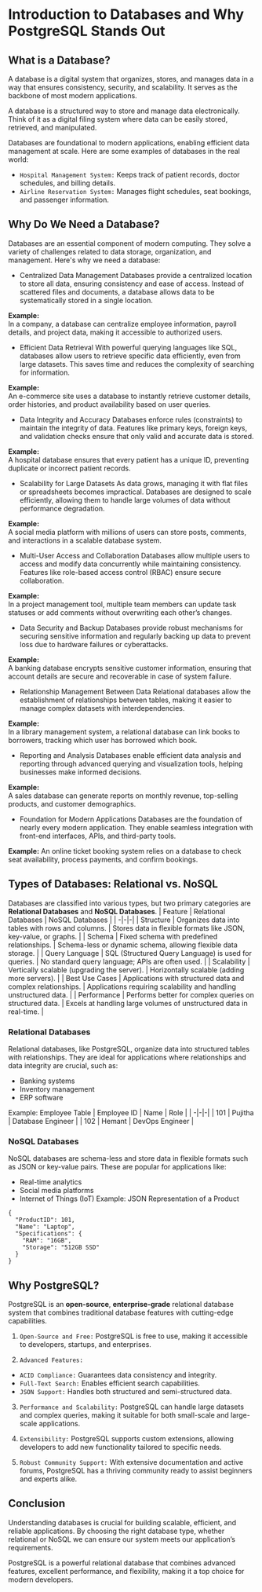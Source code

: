 # Introduction to Databases and Why PostgreSQL Stands Out

## What is a Database?
A database is a digital system that organizes, stores, and manages data in a way that ensures consistency, security, and scalability. It serves as the backbone of most modern applications.

A database is a structured way to store and manage data electronically. Think of it as a digital filing system where data can be easily stored, retrieved, and manipulated.

Databases are foundational to modern applications, enabling efficient data management at scale. Here are some examples of databases in the real world:
* `Hospital Management System:` Keeps track of patient records, doctor schedules, and billing details.
* `Airline Reservation System:` Manages flight schedules, seat bookings, and passenger information.

## Why Do We Need a Database?
Databases are an essential component of modern computing. They solve a variety of challenges related to data storage, organization, and management. Here's why we need a database:

* Centralized Data Management
Databases provide a centralized location to store all data, ensuring consistency and ease of access. Instead of scattered files and documents, a database allows data to be systematically stored in a single location.

**Example:**  
In a company, a database can centralize employee information, payroll details, and project data, making it accessible to authorized users.

* Efficient Data Retrieval
With powerful querying languages like SQL, databases allow users to retrieve specific data efficiently, even from large datasets. This saves time and reduces the complexity of searching for information.


**Example:**  
An e-commerce site uses a database to instantly retrieve customer details, order histories, and product availability based on user queries.

* Data Integrity and Accuracy
Databases enforce rules (constraints) to maintain the integrity of data. Features like primary keys, foreign keys, and validation checks ensure that only valid and accurate data is stored.

**Example:**  
A hospital database ensures that every patient has a unique ID, preventing duplicate or incorrect patient records.

* Scalability for Large Datasets
As data grows, managing it with flat files or spreadsheets becomes impractical. Databases are designed to scale efficiently, allowing them to handle large volumes of data without performance degradation.

**Example:**  
A social media platform with millions of users can store posts, comments, and interactions in a scalable database system.

* Multi-User Access and Collaboration
Databases allow multiple users to access and modify data concurrently while maintaining consistency. Features like role-based access control (RBAC) ensure secure collaboration.

**Example:**  
In a project management tool, multiple team members can update task statuses or add comments without overwriting each other’s changes.

* Data Security and Backup
Databases provide robust mechanisms for securing sensitive information and regularly backing up data to prevent loss due to hardware failures or cyberattacks.

**Example:**  
A banking database encrypts sensitive customer information, ensuring that account details are secure and recoverable in case of system failure.

* Relationship Management Between Data
Relational databases allow the establishment of relationships between tables, making it easier to manage complex datasets with interdependencies.

**Example:**  
In a library management system, a relational database can link books to borrowers, tracking which user has borrowed which book.

* Reporting and Analysis
Databases enable efficient data analysis and reporting through advanced querying and visualization tools, helping businesses make informed decisions.

**Example:**  
A sales database can generate reports on monthly revenue, top-selling products, and customer demographics.

* Foundation for Modern Applications
Databases are the foundation of nearly every modern application. They enable seamless integration with front-end interfaces, APIs, and third-party tools.

**Example:**
An online ticket booking system relies on a database to check seat availability, process payments, and confirm bookings.


## Types of Databases: Relational vs. NoSQL
Databases are classified into various types, but two primary categories are **Relational Databases** and **NoSQL Databases**.
| Feature | Relational Databases | NoSQL Databases |
| -|-|-|
|    Structure     |  Organizes data into tables with rows and columns. |  Stores data in flexible formats like JSON, key-value, or graphs.  |
|    Schema     |  Fixed schema with predefined relationships.  |  Schema-less or dynamic schema, allowing flexible data storage.  |
|    Query Language    |  SQL (Structured Query Language) is used for queries.  |  No standard query language; APIs are often used.  |
|    Scalability      |  Vertically scalable (upgrading the server).  |  Horizontally scalable (adding more servers).  |
|    Best Use Cases     |  Applications with structured data and complex relationships.  |  Applications requiring scalability and handling unstructured data.  |
|    Performance    |  Performs better for complex queries on structured data.  |  Excels at handling large volumes of unstructured data in real-time.  |

### Relational Databases
Relational databases, like PostgreSQL, organize data into structured tables with relationships. They are ideal for applications where relationships and data integrity are crucial, such as:
* Banking systems
* Inventory management
* ERP software

Example: Employee Table
| Employee ID | Name | Role |
| -|-|-|
|    101     |  Pujitha |  Database Engineer  |
|    102     |  Hemant |  DevOps Engineer  |

### NoSQL Databases
NoSQL databases are schema-less and store data in flexible formats such as JSON or key-value pairs. These are popular for applications like:
* Real-time analytics
* Social media platforms
* Internet of Things (IoT)
Example: JSON Representation of a Product
```
{  
  "ProductID": 101,  
  "Name": "Laptop",  
  "Specifications": {  
    "RAM": "16GB",  
    "Storage": "512GB SSD"  
  }  
}
```

## Why PostgreSQL?
PostgreSQL is an **open-source**, **enterprise-grade** relational database system that combines traditional database features with cutting-edge capabilities.

1. `Open-Source and Free:` PostgreSQL is free to use, making it accessible to developers, startups, and enterprises.

2. `Advanced Features:`
* `ACID Compliance:` Guarantees data consistency and integrity.
* `Full-Text Search:` Enables efficient search capabilities.
* `JSON Support:` Handles both structured and semi-structured data.

3. `Performance and Scalability:` PostgreSQL can handle large datasets and complex queries, making it suitable for both small-scale and large-scale applications.

4. `Extensibility:` PostgreSQL supports custom extensions, allowing developers to add new functionality tailored to specific needs.

5. `Robust Community Support:` With extensive documentation and active forums, PostgreSQL has a thriving community ready to assist beginners and experts alike.

## Conclusion
Understanding databases is crucial for building scalable, efficient, and reliable applications. By choosing the right database type, whether relational or NoSQL we can ensure our system meets our application’s requirements.

PostgreSQL is a powerful relational database that combines advanced features, excellent performance, and flexibility, making it a top choice for modern developers.